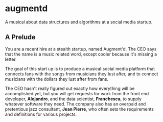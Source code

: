# augmentd
A musical about data structures and algorithms at a social media startup.


## A Prelude
You are a recent hire at a stealth startup, named Augment'd. The CEO says that the name is a music related word, except cooler because it's missing a letter.

The goal of this start up is to produce a musical social media platform that connects fans with the songs from musicians they lust after, and to connect musicians with the dollars they lust after from fans.

The CEO hasn't really figured out exactly how everything will be accomplished yet, but you will get requests for work from the front end developer, **Alejandro**, and the data scientist, **Franchesca**, to supply whatever software they need. The company also has an overpaid and pretentious jazz consultant, **Jean Pierre**, who often sets the requirements and definitions for various projects.